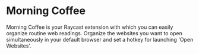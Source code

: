 # Morning Coffee

Morning Coffee is your Raycast extension with which you can easily organize routine web readings. Organize the websites you want to open simultaneously in your default browser and set a hotkey for launching 'Open Websites'.

